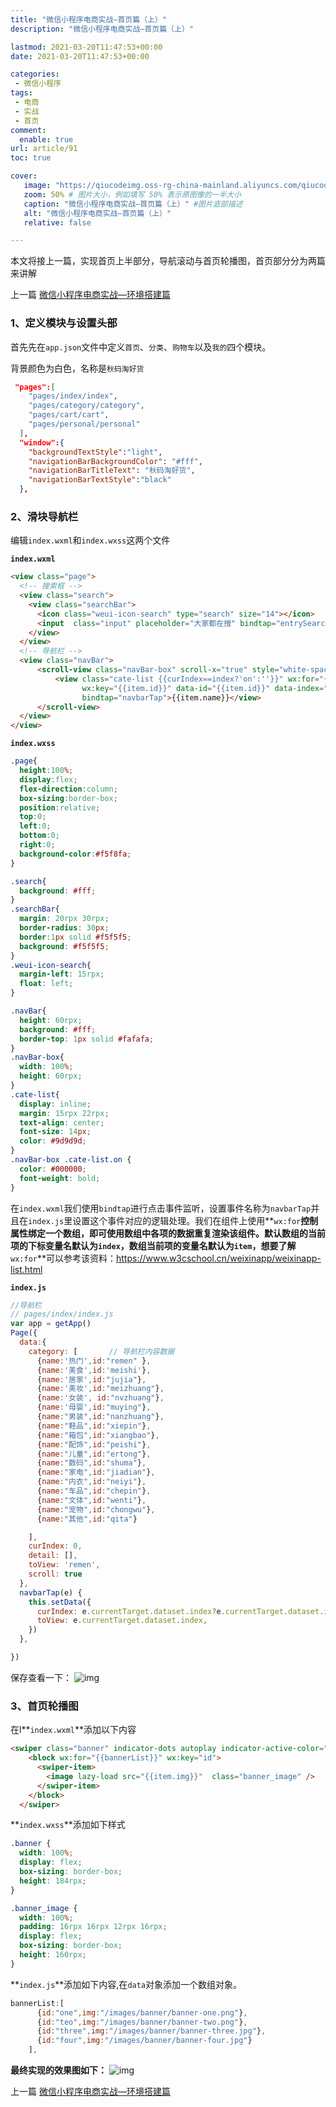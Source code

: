 ```yaml
---
title: "微信小程序电商实战—首页篇（上）"
description: "微信小程序电商实战—首页篇（上）"

lastmod: 2021-03-20T11:47:53+00:00
date: 2021-03-20T11:47:53+00:00

categories:
 - 微信小程序
tags:
 - 电商
 - 实战
 - 首页
comment:
  enable: true
url: article/91
toc: true

cover:
   image: "https://qiucodeimg.oss-rg-china-mainland.aliyuncs.com/qiucode2020/1616240220732.png" #图片路径例如：posts/tech/123/123.png
   zoom: 50% # 图片大小，例如填写 50% 表示原图像的一半大小
   caption: "微信小程序电商实战—首页篇（上）" #图片底部描述
   alt: "微信小程序电商实战—首页篇（上）"
   relative: false

---
```


本文将接上一篇，实现首页上半部分，导航滚动与首页轮播图，首页部分分为两篇来讲解

<!--more-->

上一篇 [微信小程序电商实战—环境搭建篇](https://qiucode.cn/article/90)

### 1、定义模块与设置头部

首先先在`app.json`文件中定义`首页`、`分类`、`购物车`以及`我的`四个模块。

背景颜色为白色，名称是`秋码淘好货`

```json
 "pages":[
    "pages/index/index",
    "pages/category/category",
    "pages/cart/cart",
    "pages/personal/personal"
  ],
  "window":{
    "backgroundTextStyle":"light",
    "navigationBarBackgroundColor": "#fff",
    "navigationBarTitleText": "秋码淘好货",
    "navigationBarTextStyle":"black"
  },
```



### 2、滑块导航栏

编辑`index.wxml`和`index.wxss`这两个文件

**`index.wxml`**

```html
<view class="page">
  <!-- 搜索框 -->
  <view class="search">
    <view class="searchBar">
      <icon class="weui-icon-search" type="search" size="14"></icon>
      <input  class="input" placeholder="大家都在搜" bindtap="entrySearch" disabled />
    </view>
  </view>
  <!-- 导航栏 -->
  <view class="navBar">
      <scroll-view class="navBar-box" scroll-x="true" style="white-space: nowrap; display:flex ">
          <view class="cate-list {{curIndex==index?'on':''}}" wx:for="{{category}}" 
                wx:key="{{item.id}}" data-id="{{item.id}}" data-index="{{index}}" 
                bindtap="navbarTap">{{item.name}}</view>
      </scroll-view>
  </view>
</view>
```



**`index.wxss`**

```css
.page{
  height:100%;
  display:flex;
  flex-direction:column;
  box-sizing:border-box;
  position:relative;
  top:0;
  left:0;
  bottom:0;
  right:0;
  background-color:#f5f8fa;
}

.search{
  background: #fff;
}
.searchBar{
  margin: 20rpx 30rpx;
  border-radius: 30px;
  border:1px solid #f5f5f5;
  background: #f5f5f5;
}
.weui-icon-search{
  margin-left: 15rpx;
  float: left;
}

.navBar{
  height: 60rpx;
  background: #fff;
  border-top: 1px solid #fafafa;
}
.navBar-box{
  width: 100%;
  height: 60rpx;
}
.cate-list{
  display: inline;
  margin: 15rpx 22rpx;
  text-align: center;
  font-size: 14px;
  color: #9d9d9d;
}
.navBar-box .cate-list.on {
  color: #000000;
  font-weight: bold;
}
```



   在`index.wxml`我们使用`bindtap`进行点击事件监听，设置事件名称为`navbarTap`并且在`index.js`里设置这个事件对应的逻辑处理。我们在组件上使用**`wx:for`**控制属性绑定一个数组，即可使用数组中各项的数据重复渲染该组件。默认数组的当前项的下标变量名默认为`index`，数组当前项的变量名默认为`item`，想要了解**`wx:for`**可以参考该资料：https://www.w3cschool.cn/weixinapp/weixinapp-list.html

**`index.js`**

```js
//导航栏 
// pages/index/index.js
var app = getApp()
Page({
  data:{
    category: [       // 导航栏内容数据
      {name:'热门',id:"remen" },
      {name:'美食',id:'meishi'},
      {name:'居家',id:"jujia"},
      {name:'美妆',id:"meizhuang"},
      {name:'女装', id:"nvzhuang"},
      {name:'母婴',id:"muying"},
      {name:"男装",id:"nanzhuang"},
      {name:"鞋品",id:"xiepin"},
      {name:"箱包",id:"xiangbao"},
      {name:"配饰",id:"peishi"},
      {name:"儿童",id:"ertong"},
      {name:"数码",id:"shuma"},
      {name:"家电",id:"jiadian"},
      {name:"内衣",id:"neiyi"},
      {name:"车品",id:"chepin"},
      {name:"文体",id:"wenti"},
      {name:"宠物",id:"chongwu"},
      {name:"其他",id:"qita"}

    ],
    curIndex: 0,
    detail: [],
    toView: 'remen',
    scroll: true
  },
  navbarTap(e) {
    this.setData({
      curIndex: e.currentTarget.dataset.index?e.currentTarget.dataset.index:0,
      toView: e.currentTarget.dataset.index,
    })
  },

})
```



保存查看一下：
![img](https://qiucodeimg.oss-rg-china-mainland.aliyuncs.com/qiucode2020/1616240220732.png)

### 3、首页轮播图

在l**`index.wxml`**添加以下内容

```html
<swiper class="banner" indicator-dots autoplay indicator-active-color="#fbbd08" circular>
    <block wx:for="{{bannerList}}" wx:key="id">
      <swiper-item>
        <image lazy-load src="{{item.img}}"  class="banner_image" />
      </swiper-item>
    </block>
  </swiper>
```



**`index.wxss`**添加如下样式

```css
.banner {
  width: 100%;
  display: flex;
  box-sizing: border-box;
  height: 184rpx;
}

.banner_image {
  width: 100%;
  padding: 16rpx 16rpx 12rpx 16rpx;
  display: flex;
  box-sizing: border-box;
  height: 160rpx;
}
```



**`index.js`**添加如下内容,在`data`对象添加一个数组对象。

```js
bannerList:[
      {id:"one",img:"/images/banner/banner-one.png"},
      {id:"teo",img:"/images/banner/banner-two.png"},
      {id:"three",img:"/images/banner/banner-three.jpg"},
      {id:"four",img:"/images/banner/banner-four.jpg"}
    ],
```



**最终实现的效果图如下：**
![img](https://qiucodeimg.oss-rg-china-mainland.aliyuncs.com/qiucode2020/1616240555578.png)

上一篇 [微信小程序电商实战—环境搭建篇](https://qiucode.cn/article/90)